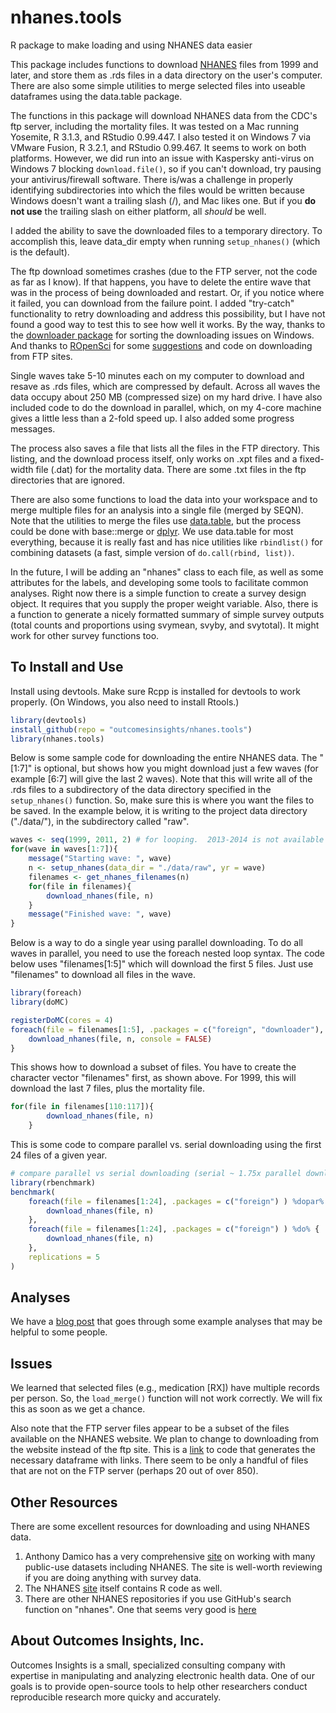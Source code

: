 # nhanes.tools
R package to make loading and using NHANES data easier

This package includes functions to download [NHANES](http://www.cdc.gov/nchs/nhanes/about_nhanes.htm) files from 1999 and later, and store them as .rds files in a data directory on the user's computer.  There are also some simple utilities to merge selected files into useable dataframes using the data.table package.  

The functions in this package will download NHANES data from the CDC's ftp server, including the mortality files.  It was tested on a Mac running Yosemite, R 3.1.3, and RStudio 0.99.447.  I also tested it on Windows 7 via VMware Fusion, R 3.2.1, and RStudio 0.99.467.  It seems to work on both platforms.  However, we did run into an issue with Kaspersky anti-virus on Windows 7 blocking `download.file()`, so if you can't download, try pausing your antivirus/firewall software.  There is/was a challenge in properly identifying subdirectories into which the files would be written because Windows doesn't want a trailing slash (/), and Mac likes one.  But if you **do not use** the trailing slash on either platform, all *should* be well.  

I added the ability to save the downloaded files to a temporary directory.  To accomplish this, leave data_dir empty when running `setup_nhanes()` (which is the default).

The ftp download sometimes crashes (due to the FTP server, not the code as far as I know).  If that happens, you have to delete the entire wave that was in the process of being downloaded and restart.  Or, if you notice where it failed, you can download from the failure point.  I added "try-catch" functionality to retry downloading and address this possibility, but I have not found a good way to test this to see how well it works.  By the way, thanks to the [downloader package](https://github.com/wch/downloader) for sorting the downloading issues on Windows.  And thanks to [ROpenSci](https://ropensci.org) for some [suggestions](https://discuss.ropensci.org/t/data-only-packages/203/4) and code on downloading from FTP sites.

Single waves take 5-10 minutes each on my computer to download and resave as .rds files, which are compressed by default.  Across all waves the data occupy about 250 MB (compressed size) on my hard drive.  I have also included code to do the download in parallel, which, on my 4-core machine gives a little less than a 2-fold speed up.  I also added some progress messages. 

The process also saves a file that lists all the files in the FTP directory.  This listing, and the download process itself, only works on .xpt files and a fixed-width file (.dat) for the mortality data.  There are some .txt files in the ftp directories that are ignored.  

There are also some functions to load the data into your workspace and to merge multiple files for an analysis into a single file (merged by SEQN).  Note that the utilities to merge the files use [data.table](https://github.com/Rdatatable/data.table), but the process could be done with base::merge or [dplyr](https://github.com/hadley/dplyr).  We use data.table for most everything, because it is really fast and has nice utilities like `rbindlist()` for combining datasets (a fast, simple version of `do.call(rbind, list))`.

In the future, I will be adding an "nhanes" class to each file, as well as some attributes for the labels, and developing some tools to facilitate common analyses.  Right now there is a simple function to create a survey design object.  It requires that you supply the proper weight variable.  Also, there is a function to generate a nicely formatted summary of simple survey outputs (total counts and proportions using svymean, svyby, and svytotal).  It might work for other survey functions too.

## To Install and Use
Install using devtools. Make sure Rcpp is installed for devtools to work properly.  (On Windows, you also need to install Rtools.)

```R
library(devtools)
install_github(repo = "outcomesinsights/nhanes.tools")
library(nhanes.tools)
```
Below is some sample code for downloading the entire NHANES data.  The "[1:7]" is optional, but shows how you might download just a few waves (for example [6:7] will give the last 2 waves).  Note that this will write all of the .rds files to a subdirectory of the data directory specified in the `setup_nhanes()` function.  So, make sure this is where you want the files to be saved.  In the example below, it is writing to the project data directory ("./data/"), in the subdirectory called "raw".  

```R
waves <- seq(1999, 2011, 2) # for looping.  2013-2014 is not available yet 
for(wave in waves[1:7]){
    message("Starting wave: ", wave)
    n <- setup_nhanes(data_dir = "./data/raw", yr = wave)
    filenames <- get_nhanes_filenames(n)
    for(file in filenames){
        download_nhanes(file, n)
    }
    message("Finished wave: ", wave)
}
```

Below is a way to do a single year using parallel downloading.  To do all waves in parallel, you need to use the foreach nested loop syntax.  The code below uses "filenames[1:5]" which will download the first 5 files.  Just use "filenames" to download all files in the wave.
```R
library(foreach)
library(doMC)

registerDoMC(cores = 4)
foreach(file = filenames[1:5], .packages = c("foreign", "downloader"), .combine = rbind) %dopar% {
    download_nhanes(file, n, console = FALSE)
}
```
This shows how to download a subset of files.  You have to create the character vector "filenames" first, as shown above.  For 1999, this will download the last 7 files, plus the mortality file.
```R
for(file in filenames[110:117]){
        download_nhanes(file, n)
    }
```

This is some code to compare parallel vs. serial downloading using the first 24 files of a given year.
```R
# compare parallel vs serial downloading (serial ~ 1.75x parallel download time)
library(rbenchmark)
benchmark(
    foreach(file = filenames[1:24], .packages = c("foreign") ) %dopar% {
        download_nhanes(file, n)
    }, 
    foreach(file = filenames[1:24], .packages = c("foreign") ) %do% {
        download_nhanes(file, n)
    },
    replications = 5
)
```
## Analyses

We have a [blog post](http://outins.com/2015/07/10/nhanes-data-in-r/) that goes through some example analyses that may be helpful to some people.  

## Issues
We learned that selected files (e.g.,  medication [RX]) have multiple records per person.  So, the `load_merge()` function will not work correctly.  We will fix this as soon as we get a chance.

Also note that the FTP server files appear to be a subset of the files available on the NHANES website.  We plan to change to downloading from the website instead of the ftp site.  This is a [link](https://gist.github.com/markdanese/112c3ccb0f98bd640d24) to code that generates the necessary dataframe with links.  There seem to be only a handful of files that are not on the FTP server (perhaps 20 out of over 850).

## Other Resources  
There are some excellent resources for downloading and using NHANES data.  

1. Anthony Damico has a very comprehensive [site](http://www.asdfree.com) on working with many public-use datasets including NHANES.  The site is well-worth reviewing if you are doing anything with survey data.
2. The NHANES [site](http://www.cdc.gov/nchs/tutorials/Nhanes/Downloads/intro.htm) itself contains R code as well.
3. There are other NHANES repositories if you use GitHub's search function on "nhanes".  One that seems very good is [here](https://github.com/cjendres1/nhanes)

## About Outcomes Insights, Inc.
Outcomes Insights is a small, specialized consulting company with expertise in manipulating and analyzing electronic health data.  One of our goals is to provide open-source tools to help other researchers conduct reproducible research more quicky and accurately.

